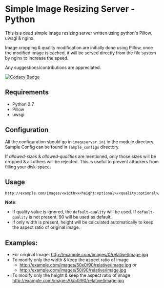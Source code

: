 # Simple Image Resizing Server - Python

This is a dead simple image resizing server written using python's Pillow, uwsgi & nginx.  

Image cropping & quality modification are initially done using Pillow, once the modified image is cached, it will be served directly from the file system by nginx to increase the speed.

Any suggestions/contributions are appreciated.

[![Codacy Badge](https://api.codacy.com/project/badge/grade/321aad34827d478d94a2e1d023f26de6)](https://www.codacy.com/app/v1shwa/Simple-Image-Server)

## Requirements

 - Python 2.7 
 - Pillow 
 - uwsgi

## Configuration

All the configuration should go in `imageserver.ini` in the module directory. Sample Config can be found in `sample_configs` directory.

If *allowed-sizes* & *allowed-qualities* are mentioned, only those sizes will be cropped & all others will be rejected. This  is useful  to prevent attackers from filling your disk-space.


## Usage

    http://example.com/images/<width>x<height:optional>/<quality:optional>/relative/path/to/image.jpg

 **Note**:

 - If quality value is ignored, the `default-quality` will be used. If `default-quality` is not present,  90 will be used as default.
 - If only width is present, height will be calculated automatically to keep the aspect ratio of original image.

## Examples:

 - For original Image:
         http://example.com/images/0/relative/image.jpg
 - To modify only the width & keep the aspect ratio of image
     - http://example.com/images/50x0/90/relative/image.jpg
                                                    *or*
     - http://example.com/images/50/90/relative/image.jpg
 - To modify only the height & keep the aspect ratio of image
        http://example.com/images/0x50/90/relative/image.jpg
